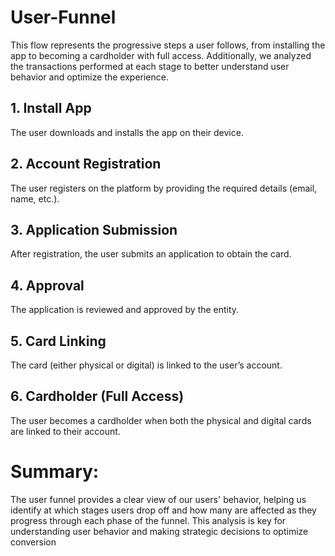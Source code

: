 # User-Funnel 

This flow represents the progressive steps a user follows, from installing the app to becoming a cardholder with full access.
Additionally, we analyzed the transactions performed at each stage to better understand user behavior and optimize the experience.

## 1. Install App
The user downloads and installs the app on their device.

## 2. Account Registration
The user registers on the platform by providing the required details (email, name, etc.).

## 3. Application Submission
After registration, the user submits an application to obtain the card.

## 4. Approval
The application is reviewed and approved by the entity.

## 5. Card Linking
The card (either physical or digital) is linked to the user’s account.

## 6. Cardholder (Full Access)
The user becomes a cardholder when both the physical and digital cards are linked to their account.

# Summary:
The user funnel provides a clear view of our users' behavior, helping us identify at which stages users drop off and how many are affected as they progress through each phase of the funnel. This analysis is key for understanding user behavior and making strategic decisions to optimize conversion
